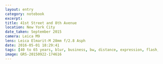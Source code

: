 ```yaml
--- 
layout: entry
category: notebook
excerpt:
title: 41st Street and 8th Avenue
location: New York City
date_taken: September 2015
camera: Leica M9
lens: Leica Elmarit-M 28mm f/2.8 Asph
date: 2016-05-01 18:29:41
tags: [40 to 65 years, blur, business, bw, distance, expression, flash, man, movement, news, suit, tie, wind]
image: GRS-20150922-174616
---
```


